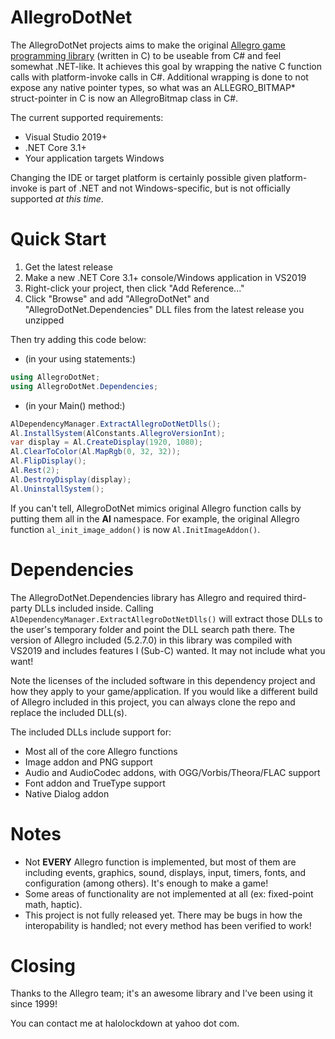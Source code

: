 # AllegroDotNet
The AllegroDotNet projects aims to make the original [Allegro game programming library](https://liballeg.org/) (written in C) to be useable from C# and feel somewhat .NET-like.
It achieves this goal by wrapping the native C function calls with platform-invoke calls in C#. Additional wrapping is done to not expose any native pointer types, so what was an ALLEGRO_BITMAP* struct-pointer in C is now an AllegroBitmap class in C#.

The current supported requirements:
* Visual Studio 2019+
* .NET Core 3.1+
* Your application targets Windows

Changing the IDE or target platform is certainly possible given platform-invoke is part of .NET and not Windows-specific, but is not officially supported *at this time*.

# Quick Start
1) Get the latest release
2) Make a new .NET Core 3.1+ console/Windows application in VS2019
3) Right-click your project, then click "Add Reference..."
4) Click "Browse" and add "AllegroDotNet" and "AllegroDotNet.Dependencies" DLL files from the latest release you unzipped

Then try adding this code below:

- (in your using statements:)

```C#
using AllegroDotNet;
using AllegroDotNet.Dependencies;
```

- (in your Main() method:)

```C#
AlDependencyManager.ExtractAllegroDotNetDlls();
Al.InstallSystem(AlConstants.AllegroVersionInt);
var display = Al.CreateDisplay(1920, 1080);
Al.ClearToColor(Al.MapRgb(0, 32, 32));
Al.FlipDisplay();
Al.Rest(2);
Al.DestroyDisplay(display);
Al.UninstallSystem();
```

If you can't tell, AllegroDotNet mimics original Allegro function calls by putting them all in the __Al__ namespace. For example, the original Allegro function `al_init_image_addon()` is now `Al.InitImageAddon()`.

# Dependencies

The AllegroDotNet.Dependencies library has Allegro and required third-party DLLs included inside. Calling `AlDependencyManager.ExtractAllegroDotNetDlls()` will extract those DLLs to the user's temporary folder and point the DLL search path there. The version of Allegro included (5.2.7.0) in this library was compiled with VS2019 and includes features I (Sub-C) wanted. It may not include what you want!

Note the licenses of the included software in this dependency project and how they apply to your game/application. If you would like a different build of Allegro included in this project, you can always clone the repo and replace the included DLL(s).

The included DLLs include support for:
- Most all of the core Allegro functions
- Image addon and PNG support
- Audio and AudioCodec addons, with OGG/Vorbis/Theora/FLAC support
- Font addon and TrueType support
- Native Dialog addon

# Notes

- Not __EVERY__ Allegro function is implemented, but most of them are including events, graphics, sound, displays, input, timers, fonts, and configuration (among others). It's enough to make a game!
- Some areas of functionality are not implemented at all (ex: fixed-point math, haptic).
- This project is not fully released yet. There may be bugs in how the interopability is handled; not every method has been verified to work!

# Closing

Thanks to the Allegro team; it's an awesome library and I've been using it since 1999!

You can contact me at halolockdown at yahoo dot com.

